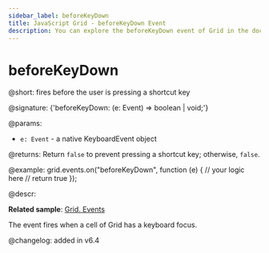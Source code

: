 ```yaml
---
sidebar_label: beforeKeyDown
title: JavaScript Grid - beforeKeyDown Event 
description: You can explore the beforeKeyDown event of Grid in the documentation of the DHTMLX JavaScript UI library. Browse developer guides and API reference, try out code examples and live demos, and download a free 30-day evaluation version of DHTMLX Suite.
---
```


# beforeKeyDown

@short: fires before the user is pressing a shortcut key

@signature: {'beforeKeyDown: (e: Event) => boolean | void;'}

@params:
- `e: Event` - a native KeyboardEvent object

@returns:
Return `false` to prevent pressing a shortcut key; otherwise, `false`.

@example:
grid.events.on("beforeKeyDown", function (e) {
    // your logic here
    // return true
});

@descr:

**Related sample**: [Grid. Events](https://snippet.dhtmlx.com/9zeyp4ds)

The event fires when a cell of Grid has a keyboard focus.

@changelog: added in v6.4

[comment]: # (@related: grid/configuration.md#keyboard-navigation)

[comment]: # (@relatedapi: grid/api/grid_afterkeydown_event.md)

